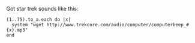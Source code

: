 Got star trek sounds like this:
```
(1..75).to_a.each do |x|
  system "wget http://www.trekcore.com/audio/computer/computerbeep_#{x}.mp3"
end
```
